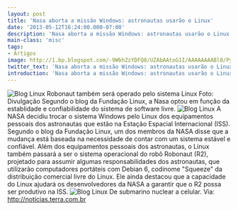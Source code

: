 ```yaml
---
layout: post
title: 'Nasa aborta a missão Windows: astronautas usarão o Linux'
date: '2013-05-12T16:24:00.000-07:00'
description: 'Nasa aborta a missão Windows: astronautas usarão o Linux'
main-class: 'misc'
tags:
- Artigos
image: http://1.bp.blogspot.com/-9WbhZzYDFQ8/UZAbAAtoG1I/AAAAAAAABl0/PyU60OBKdjQ/s72-c/robonautnasalinux.jpg
twitter_text: 'Nasa aborta a missão Windows: astronautas usarão o Linux'
introduction: 'Nasa aborta a missão Windows: astronautas usarão o Linux'
---
```

![Blog Linux](http://1.bp.blogspot.com/-9WbhZzYDFQ8/UZAbAAtoG1I/AAAAAAAABl0/PyU60OBKdjQ/s200/robonautnasalinux.jpg "Blog Linux")
Robonaut também será operado pelo sistema Linux Foto: Divulgação
Segundo o blog da Fundação Linux, a Nasa optou em função da establidade e confiabilidade do sistema de software livre.
![Blog Linux](http://1.bp.blogspot.com/-vrHn6ctakRo/UZAcF1EBfGI/AAAAAAAABmA/0v87oW_X-t0/s320/1960314-2686-rec.jpg "Blog Linux")
A NASA decidiu trocar o sistema Windows pelo Linux dos equipamentos pessoais dos astronautas que estão na Estação Espacial Internacional (ISS). Segundo o blog da Fundação Linux, um dos membros da NASA disse que a mudança está baseada na necessidade de contar com um sistema estável e confiável.
Além dos equipamentos pessoais dos astronautas, o Linux também passará a ser o sistema operacional do robô Robonaut (R2), projetado para assumir algumas responsabilidades dos astronautas, que utilizarão computadores portáteis com Debian 6, codinome "Squeeze" da distribuição comercial livre do Linux.  Ele ainda destacou que a capacidade do Linux ajudará os desenvolvedores da NASA a garantir que o R2 possa ser produtivo na ISS.
![Blog Linux](http://1.bp.blogspot.com/-6MF_NcnWy34/UZAcZqeczRI/AAAAAAAABmI/I1pwwlE7VQg/s200/1960326-8891-rec.jpg "Blog Linux")
De submarino nuclear a celular.
Via: http://noticias.terra.com.br
